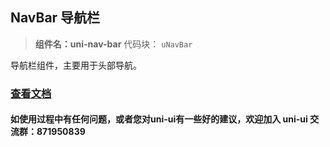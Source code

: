 ## NavBar 导航栏

> **组件名：uni-nav-bar**
> 代码块： `uNavBar`

导航栏组件，主要用于头部导航。

### [查看文档](https://uniapp.dcloud.io/component/uniui/uni-nav-bar)

#### 如使用过程中有任何问题，或者您对uni-ui有一些好的建议，欢迎加入 uni-ui 交流群：871950839 





